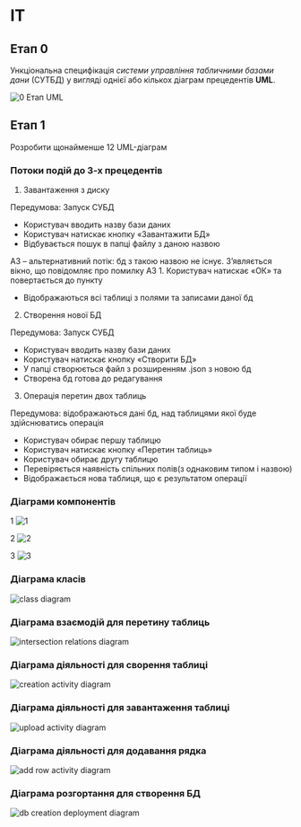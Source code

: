 # IT

## **Етап 0**

Ункціональна специфікація _системи управління табличними базами дани_ (СУТБД) у вигляді однієї або кількох діаграм прецедентів **UML**.

![0 Етап UML](/UML.drawio.png)


## **Етап 1**

Розробити щонайменше 12 UML-діаграм

### Потоки подій до 3-х прецедентів

1. Завантаження з диску

  Передумова: Запуск СУБД
  
  * Користувач вводить назву бази даних
  * Користувач натискає кнопку «Завантажити БД»
  * Відбувається пошук в папці файлу з даною назвою

А3 – альтернативний потік: бд з такою назвою не існує. З’являється вікно, що повідомляє про помилку
А3 1. Користувач натискає «ОК» та повертається до пункту 

  * Відображаються всі таблиці з полями та записами даної бд

2. Створення нової БД

  Передумова: Запуск СУБД
  
  * Користувач вводить назву бази даних
  * Користувач натискає кнопку «Створити БД»
  * У папці створюється файл з розширенням .json з новою бд
  * Створена бд готова до редагування

3. Операція перетин двох таблиць 

  Передумова: відображаються дані бд, над таблицями якої буде здійснюватись операція
  
  * Користувач обирає першу таблицю
  * Користувач натискає кнопку «Перетин таблиць»
  * Користувач обирає другу таблицю
  * Перевіряється наявність спільних полів(з однаковим типом і назвою) 
  * Відображається нова таблиця, що є результатом операції

### Діаграми компонентів

1
![1](ComponentsDiagram.png)

2
![2](/ComponentDiagram1.drawio.png)

3
![3](/ComponentDiagram2.drawio.png)

### Діаграма класів

![class diagram](/ClassDiagram.drawio.png)

### Діаграма взаємодій для перетину таблиць

![intersection relations diagram](/RelationsDiagram.drawio.png)

### Діаграма діяльності для сворення таблиці

![creation activity diagram](/ActivityDiagram.drawio.png)

### Діаграма діяльності для завантаження таблиці

![upload activity diagram](/ActivityDiagramUploadDB.drawio.png)

### Діаграма діяльності для додавання рядка

![add row activity diagram](/ActivityDiagramAddRow.drawio.png)

### Діаграма розгортання для створення БД
![db creation deployment diagram](/DeploymentDiagramDBCreation.drawio.png)
